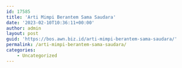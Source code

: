 ```yaml
---
id: 17585
title: 'Arti Mimpi Berantem Sama Saudara'
date: '2023-02-10T10:36:11+00:00'
author: admin
layout: post
guid: 'https://bos.awn.biz.id/arti-mimpi-berantem-sama-saudara/'
permalink: /arti-mimpi-berantem-sama-saudara/
categories:
    - Uncategorized
---
```


